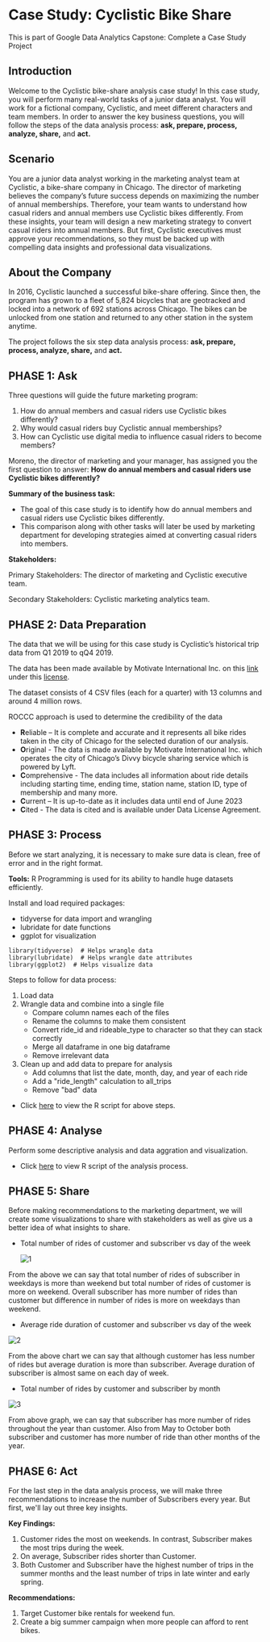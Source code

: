 # Case Study: Cyclistic Bike Share
This is part of Google Data Analytics Capstone: Complete a Case Study Project

## Introduction
Welcome to the Cyclistic bike-share analysis case study! In this case study, you will perform many real-world tasks of a junior data analyst. You will work for a fictional company, Cyclistic, and meet different characters and team members. In order to answer the key business questions, you will follow the steps of the data analysis process: **ask, prepare, process, analyze, share,** and **act.**

## Scenario
You are a junior data analyst working in the marketing analyst team at Cyclistic, a bike-share company in Chicago. The director of marketing believes the company’s future success depends on maximizing the number of annual memberships. Therefore, your team wants to understand how casual riders and annual members use Cyclistic bikes differently. From these insights, your team will design a new marketing strategy to convert casual riders into annual members. But first, Cyclistic executives must approve your recommendations, so they must be backed up with compelling data insights and professional data visualizations.

## About the Company
In 2016, Cyclistic launched a successful bike-share offering. Since then, the program has grown to a fleet of 5,824 bicycles that are geotracked and locked into a network of 692 stations across Chicago. The bikes can be unlocked from one station and returned to any other station in the system anytime.

The project follows the six step data analysis process: **ask, prepare, process, analyze, share,** and **act.**

## PHASE 1: Ask

Three questions will guide the future marketing program:

1. How do annual members and casual riders use Cyclistic bikes differently?
2. Why would casual riders buy Cyclistic annual memberships?
3. How can Cyclistic use digital media to influence casual riders to become members?

Moreno, the director of marketing and your manager, has assigned you the first question to answer: **How do annual members and casual riders use Cyclistic bikes differently?**

**Summary of the business task:**

* The goal of this case study is to identify how do annual members and casual riders use Cyclistic bikes differently.
* This comparison along with other tasks will later be used by marketing department for developing strategies aimed at converting casual riders into members.

**Stakeholders:**

Primary Stakeholders: The director of marketing and Cyclistic executive team.

Secondary Stakeholders: Cyclistic marketing analytics team.

## PHASE 2: Data Preparation

The data that we will be using for this case study is Cyclistic’s historical trip data from Q1 2019 to qQ4 2019.

The data has been made available by Motivate International Inc. on this [link](https://divvy-tripdata.s3.amazonaws.com/index.html) under this [license](https://ride.divvybikes.com/data-license-agreement).

The dataset consists of 4 CSV files (each for a quarter) with 13 columns and around 4 million rows.

ROCCC approach is used to determine the credibility of the data

* **R**eliable – It is complete and accurate and it represents all bike rides taken in the city of Chicago for the selected duration of our analysis.
* **O**riginal - The data is made available by Motivate International Inc. which operates the city of Chicago’s Divvy bicycle sharing service which is powered by Lyft.
* **C**omprehensive - The data includes all information about ride details including starting time, ending time, station name, station ID, type of membership and many more.
* **C**urrent – It is up-to-date as it includes data until end of June 2023
* **C**ited - The data is cited and is available under Data License Agreement.

## PHASE 3: Process

Before we start analyzing, it is necessary to make sure data is clean, free of error and in the right format.

**Tools:** R Programming is used for its ability to handle huge datasets efficiently.

Install and load required packages:

* tidyverse for data import and wrangling
* lubridate for date functions
* ggplot for visualization

``` {r}
library(tidyverse)  # Helps wrangle data
library(lubridate)  # Helps wrangle date attributes
library(ggplot2)  # Helps visualize data
```
Steps to follow for data process:

1. Load data
2. Wrangle data and combine into a single file
   * Compare column names each of the files
   * Rename the columns to make them consistent
   * Convert ride_id and rideable_type to character so that they can stack correctly
   * Merge all dataframe in one big dataframe
   * Remove irrelevant data
3. Clean up and add data to prepare for analysis
   * Add columns that list the date, month, day, and year of each ride
   * Add a "ride_length" calculation to all_trips
   * Remove "bad" data

* Click [here](https://github.com/rajmanish31/Cyclistic-Bike-Share-Case-Study/blob/main/process_script.R) to view the R script for above steps.

## PHASE 4: Analyse

Perform some descriptive analysis and data aggration and visualization.

* Click [here](https://github.com/rajmanish31/Cyclistic-Bike-Share-Case-Study/blob/main/analysis_script.R) to view R script of the analysis process.

## PHASE 5: Share

Before making recommendations to the marketing department, we will create some visualizations to share with stakeholders as well as give us a better idea of what insights to share.

* Total number of rides of customer and subscriber vs day of the week

  ![1](https://github.com/rajmanish31/Cyclistic-Bike-Share-Case-Study/assets/61666590/6293ee49-d809-4b67-886d-01b5f5293e44)

From the above we can say that total number of rides of subscriber in weekdays is more than weekend but total number of rides of customer is more on weekend. Overall subscriber has more number of rides than customer but difference in number of rides is more on weekdays than weekend.

* Average ride duration of customer and subscriber vs day of the week

![2](https://github.com/rajmanish31/Cyclistic-Bike-Share-Case-Study/assets/61666590/cca159a0-16e2-4c02-ab01-05dfc5c9bd84)

From the above chart we can say that although customer has less number of rides but average duration is more than subscriber. Average duration of subscriber is almost same on each day of week.

* Total number of rides by customer and subscriber by month

![3](https://github.com/rajmanish31/Cyclistic-Bike-Share-Case-Study/assets/61666590/7ac0aa4a-1713-4ff8-a281-6fd08016600c)

From above graph, we can say that subscriber has more number of rides throughout the year than customer. Also from May to October both subscriber and customer has more number of ride than other months of the year.

## PHASE 6: Act

For the last step in the data analysis process, we will make three recommendations to increase the number of Subscribers every year. But first, we'll lay out three key insights.

**Key Findings:**

1. Customer rides the most on weekends. In contrast, Subscriber makes the most trips during the week.
2. On average, Subscriber rides shorter than Customer.
3. Both Customer and Subscriber have the highest number of trips in the summer months and the least number of trips in late winter and early spring.

**Recommendations:**

1. Target Customer bike rentals for weekend fun.
2. Create a big summer campaign when more people can afford to rent bikes.
